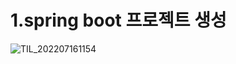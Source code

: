 # 1.spring boot 프로젝트 생성

![TIL_202207161154](https://user-images.githubusercontent.com/83282953/179360262-1d00760f-060f-4366-8a61-1f7371456cc9.png)
